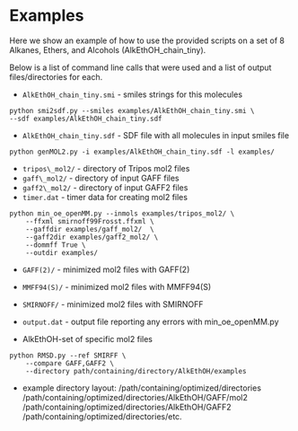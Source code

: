 # Examples

Here we show an example of how to use the provided scripts
on a set of 8 Alkanes, Ethers, and Alcohols (AlkEthOH\_chain\_tiny).

Below is a list of command line calls that were used
and a list of output files/directories for each.

* `AlkEthOH_chain_tiny.smi` - smiles strings for this molecules

```
python smi2sdf.py --smiles examples/AlkEthOH_chain_tiny.smi \
--sdf examples/AlkEthOH_chain_tiny.sdf
```

* `AlkEthOH_chain_tiny.sdf` - SDF file with all molecules in input smiles file

```
python genMOL2.py -i examples/AlkEthOH_chain_tiny.sdf -l examples/
```

* `tripos\_mol2/` - directory of Tripos mol2 files
* `gaff\_mol2/` - directory of input GAFF files
* `gaff2\_mol2/` - directory of input GAFF2 files
* `timer.dat` - timer data for creating mol2 files

```
python min_oe_openMM.py --inmols examples/tripos_mol2/ \
    --ffxml smirnoff99Frosst.ffxml \
    --gaffdir examples/gaff_mol2/  \
    --gaff2dir examples/gaff2_mol2/ \
    --dommff True \
    --outdir examples/
```

* `GAFF(2)/` - minimized mol2 files with GAFF(2)
* `MMFF94(S)/` - minimized mol2 files with MMFF94(S)
* `SMIRNOFF/` - minimized mol2 files with SMIRNOFF
* `output.dat` - output file reporting any errors with min_oe_openMM.py

* AlkEthOH-set of specific mol2 files 

```
python RMSD.py --ref SMIRFF \
    --compare GAFF,GAFF2 \
    --directory path/containing/directory/AlkEthOH/examples
```
* example directory layout:
/path/containing/optimized/directories
/path/containing/optimized/directories/AlkEthOH/GAFF/mol2
/path/containing/optimized/directories/AlkEthOH/GAFF2
/path/containing/optimized/directories/etc.
